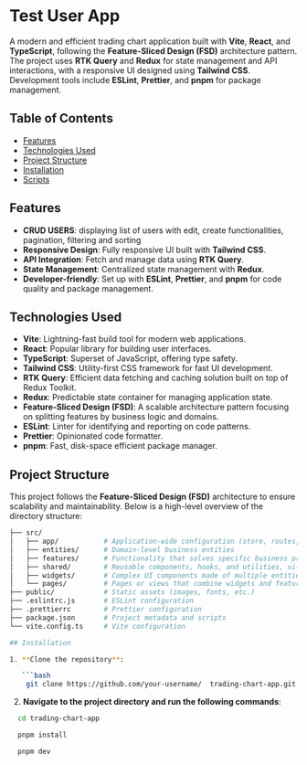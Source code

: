 # Test User App

A modern and efficient trading chart application built with **Vite**, **React**, and **TypeScript**, following the **Feature-Sliced Design (FSD)** architecture pattern. The project uses **RTK Query** and **Redux** for state management and API interactions, with a responsive UI designed using **Tailwind CSS**. Development tools include **ESLint**, **Prettier**, and **pnpm** for package management.

## Table of Contents

- [Features](#features)
- [Technologies Used](#technologies-used)
- [Project Structure](#project-structure)
- [Installation](#installation)
- [Scripts](#scripts)


## Features

- **CRUD USERS**: displaying list of users with edit, create functionalities, pagination, filtering and sorting
- **Responsive Design**: Fully responsive UI built with **Tailwind CSS**.
- **API Integration**: Fetch and manage data using **RTK Query**.
- **State Management**: Centralized state management with **Redux**.
- **Developer-friendly**: Set up with **ESLint**, **Prettier**, and **pnpm** for code quality and package management.

## Technologies Used

- **Vite**: Lightning-fast build tool for modern web applications.
- **React**: Popular library for building user interfaces.
- **TypeScript**: Superset of JavaScript, offering type safety.
- **Tailwind CSS**: Utility-first CSS framework for fast UI development.
- **RTK Query**: Efficient data fetching and caching solution built on top of Redux Toolkit.
- **Redux**: Predictable state container for managing application state.
- **Feature-Sliced Design (FSD)**: A scalable architecture pattern focusing on splitting features by business logic and domains.
- **ESLint**: Linter for identifying and reporting on code patterns.
- **Prettier**: Opinionated code formatter.
- **pnpm**: Fast, disk-space efficient package manager.

## Project Structure

This project follows the **Feature-Sliced Design (FSD)** architecture to ensure scalability and maintainability. Below is a high-level overview of the directory structure:

```bash
├── src/
│   ├── app/           # Application-wide configuration (store, routes, etc.)
│   ├── entities/      # Domain-level business entities
│   ├── features/      # Functionality that solves specific business problems
│   ├── shared/        # Reusable components, hooks, and utilities, ui-kit
│   ├── widgets/       # Complex UI components made of multiple entities and features
│   └── pages/         # Pages or views that combine widgets and features
├── public/            # Static assets (images, fonts, etc.)
├── .eslintrc.js       # ESLint configuration
├── .prettierrc        # Prettier configuration
├── package.json       # Project metadata and scripts
└── vite.config.ts     # Vite configuration

## Installation

1. **Clone the repository**:

   ```bash
    git clone https://github.com/your-username/  trading-chart-app.git
   ```

2. **Navigate to the project directory and run the following commands**:
  ```bash
    cd trading-chart-app

    pnpm install

    pnpm dev
  ```

